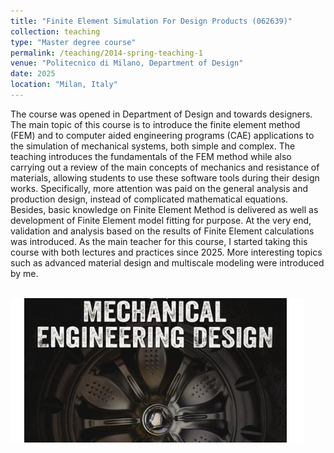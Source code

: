 ```yaml
---
title: "Finite Element Simulation For Design Products (062639)"
collection: teaching
type: "Master degree course"
permalink: /teaching/2014-spring-teaching-1
venue: "Politecnico di Milano, Department of Design"
date: 2025
location: "Milan, Italy"
---
```


The course was opened in Department of Design and towards designers. The main topic of this course is to introduce the finite element method (FEM) and to computer aided engineering programs (CAE) applications to the simulation of mechanical systems, both simple and complex. The teaching introduces the fundamentals of the FEM method while also carrying out a review of the main concepts of mechanics and resistance of materials, allowing students to use these software tools during their design works. Specifically, more attention was paid on the general analysis and production design, instead of complicated mathematical equations. Besides, basic knowledge on Finite Element Method is delivered as well as development of Finite Element model fitting for purpose. At the very end, validation and analysis based on the results of Finite Element calculations was introduced. As the main teacher for this course, I started taking this course with both lectures and practices since 2025. More interesting topics such as advanced material design and multiscale modeling were introduced by me.

<br/><img src='/images/FEMfordesign.png'> 
